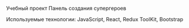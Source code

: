 Учебный проект Панель создания супергероев

Используемые технологии: JavaScript, React, Redux ToolKit, Bootstrap
